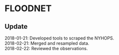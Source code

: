 # FLOODNET

## Update
2018-01-21: Developed tools to scraped the NYHOPS.  
2018-02-21: Merged and resampled data.  
2018-02-22: Reviewed the observations.  


